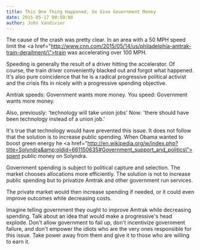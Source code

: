 ```yaml
---
title: This One Thing Happened, So Give Government Money
date: 2015-05-17 00:59:08
author: John Vandivier
---
```




The cause of the crash was pretty clear. In an area with a 50 MPH speed limit the <a href=\"http://www.cnn.com/2015/05/14/us/philadelphia-amtrak-train-derailment/\">train was accelerating over 100 MPH</a>.

Speeding is generally the result of a driver hitting the accelerator. Of course, the train driver conveniently blacked out and forgot what happened. It's also pure coincidence that he is a radical progressive political activist and the crisis fits in nicely with a progressive spending objective.

Amtrak speeds: Government wants more money.
You speed: Government wants more money.

Also, previously: 'technology will take union jobs'
Now: 'there should have been technology instead of a union job.'

It's true that technology would have prevented this issue. It does not follow that the solution is to increase public spending. When Obama wanted to boost green energy he <a href=\"http://en.wikipedia.org/w/index.php?title=Solyndra&amp;oldid=661150635#Government_support_and_politics\">spent public money on Solyndra</a>.

Government spending is subject to political capture and selection. The market chooses allocations more efficiently. The solution is not to increase public spending but to privatize Amtrak and other government run services.

The private market would then increase spending if needed, or it could even improve outcomes while decreasing costs.

Imagine telling government they ought to improve Amtrak while decreasing spending. Talk about an idea that would make a progressive's head explode. Don't allow government to fail up, don't incentivize government failure, and don't empower the idiots who are the very ones responsible for this issue. Take power away from them and give it to those who are willing to earn it.